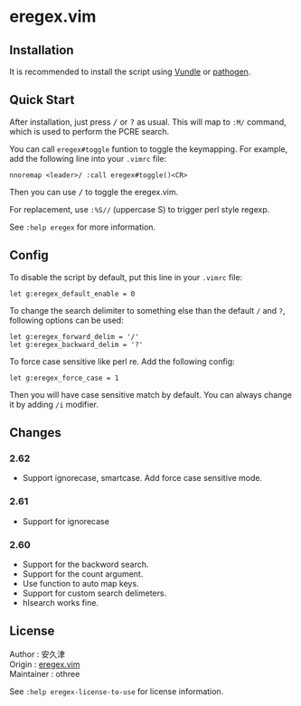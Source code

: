 # eregex.vim

## Installation

It is recommended to install the script using [Vundle][] or [pathogen][].

[Vundle]:https://github.com/gmarik/vundle
[pathogen]:https://github.com/tpope/vim-pathogen

## Quick Start

After installation, just press <kbd>/</kbd> or <kbd>?</kbd> as usual.
This will map to `:M/` command, which is used to perform the PCRE search.

You can call `eregex#toggle` funtion to toggle the keymapping. For example, 
add the following line into your `.vimrc` file:

    nnoremap <leader>/ :call eregex#toggle()<CR>

Then you can use <kbd><leader>/</kbd> to toggle the eregex.vim.

For replacement, use `:%S//` (uppercase S) to trigger perl style regexp.

See `:help eregex` for more information.

## Config

To disable the script by default, put this line in your `.vimrc` file:

    let g:eregex_default_enable = 0

To change the search delimiter to something else than the default `/` and `?`,
following options can be used:

    let g:eregex_forward_delim = '/'
    let g:eregex_backward_delim = '?'

To force case sensitive like perl re. Add the following config:

    let g:eregex_force_case = 1

Then you will have case sensitive match by default. You can always change it by adding `/i` modifier.

## Changes

### 2.62

* Support ignorecase, smartcase. Add force case sensitive mode.

### 2.61

* Support for ignorecase

### 2.60

* Support for the backword search.
* Support for the count argument.
* Use function to auto map keys.
* Support for custom search delimeters.
* hlsearch works fine.

## License

Author     : 安久津  
Origin     : [eregex.vim][origin]  
Maintainer : othree  

See `:help eregex-license-to-use` for license information.

[origin]:http://www.vector.co.jp/soft/unix/writing/se265654.html

